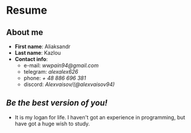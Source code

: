 # Resume 
## About me 
* **First name**: Aliaksandr
* **Last name**: Kazlou
* **Contact info**: 
    * e-mail: _wwpain94@gmail.com_
    * telegram: _alexalex626_
    * phone: _+ 48 886 696 381_
    * discord: _Alexvaisov/(@alexvaisov94)_
## _Be the best version of you!_ 
   - It is my logan for life.  I haven't got an experience in programming, but have got a huge wish to study.